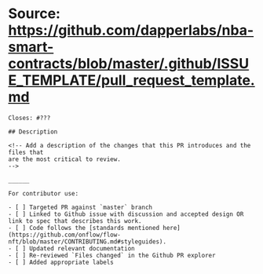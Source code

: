 # Source: https://github.com/dapperlabs/nba-smart-contracts/blob/master/.github/ISSUE_TEMPLATE/pull_request_template.md

```
Closes: #???

## Description

<!-- Add a description of the changes that this PR introduces and the files that
are the most critical to review.
-->

______

For contributor use:

- [ ] Targeted PR against `master` branch
- [ ] Linked to Github issue with discussion and accepted design OR link to spec that describes this work.
- [ ] Code follows the [standards mentioned here](https://github.com/onflow/flow-nft/blob/master/CONTRIBUTING.md#styleguides).
- [ ] Updated relevant documentation 
- [ ] Re-reviewed `Files changed` in the Github PR explorer
- [ ] Added appropriate labels 
```